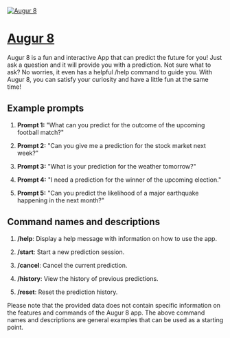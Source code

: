 [![Augur 8](https://files.oaiusercontent.com/file-0ynLApxg5kfMs1wx8KvDJduh?se=2123-10-17T17%3A41%3A53Z&sp=r&sv=2021-08-06&sr=b&rscc=max-age%3D31536000%2C%20immutable&rscd=attachment%3B%20filename%3D135b8daf-3a1d-4a48-b487-923e6e85d78a.png&sig=ZLaF8U9t15W8g5FWhthV4Px9QdSYu9M8UTXdwT3mL5g%3D)](https://chat.openai.com/g/g-bonEeAbEf-augur-8)

# [Augur 8](https://chat.openai.com/g/g-bonEeAbEf-augur-8)

Augur 8 is a fun and interactive App that can predict the future for you! Just ask a question and it will provide you with a prediction. Not sure what to ask? No worries, it even has a helpful /help command to guide you. With Augur 8, you can satisfy your curiosity and have a little fun at the same time!

## Example prompts

1. **Prompt 1:** "What can you predict for the outcome of the upcoming football match?"

2. **Prompt 2:** "Can you give me a prediction for the stock market next week?"

3. **Prompt 3:** "What is your prediction for the weather tomorrow?"

4. **Prompt 4:** "I need a prediction for the winner of the upcoming election."

5. **Prompt 5:** "Can you predict the likelihood of a major earthquake happening in the next month?"


## Command names and descriptions

1. **/help**: Display a help message with information on how to use the app.

2. **/start**: Start a new prediction session.

3. **/cancel**: Cancel the current prediction.

4. **/history**: View the history of previous predictions.

5. **/reset**: Reset the prediction history.

Please note that the provided data does not contain specific information on the features and commands of the Augur 8 app. The above command names and descriptions are general examples that can be used as a starting point.